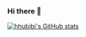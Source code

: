 ### Hi there 👋
<!-- **hhubibi/hhubibi** is a ✨ _special_ ✨ repository because its `README.md` (this file) appears on your GitHub profile. -->
[![hhubibi's GitHub stats](https://github-readme-stats.vercel.app/api?username=hhubibi)](https://github.com/anuraghazra/github-readme-stats)



<!-- - 🔭 I’m currently working on ...
- 🌱 I’m currently learning ...
- 👯 I’m looking to collaborate on ...
- 🤔 I’m looking for help with ...
- 💬 Ask me about ...
- 📫 How to reach me: ...
- 😄 Pronouns: ...
- ⚡ Fun fact: ... -->

